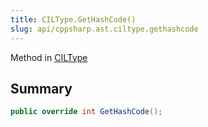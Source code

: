 ```yaml
---
title: CILType.GetHashCode()
slug: api/cppsharp.ast.ciltype.gethashcode
---
```

Method in [CILType](/api/cppsharp/ast/ciltype)

## Summary



```csharp
public override int GetHashCode();
```

